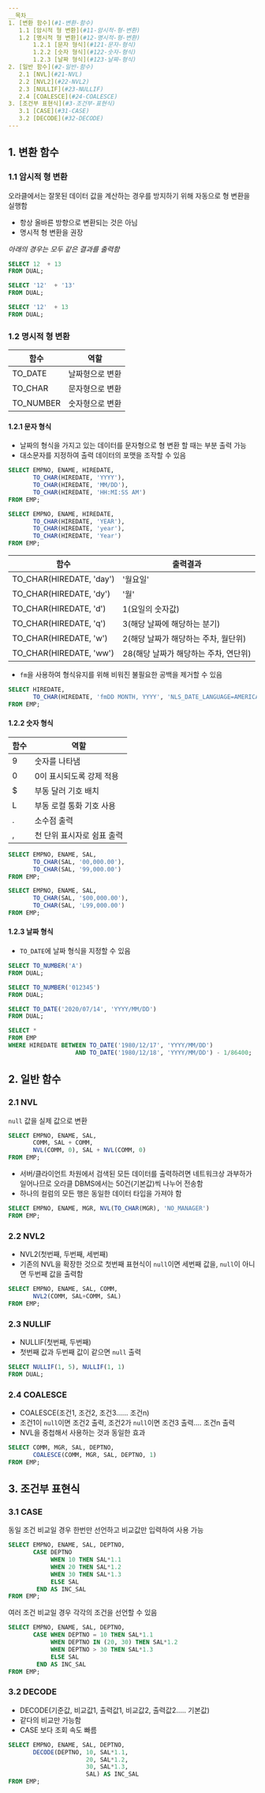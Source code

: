 ```yaml
---
__목차__  
1. [변환 함수](#1-변환-함수)  
   1.1 [암시적 형 변환](#11-암시적-형-변환)  
   1.2 [명시적 형 변환](#12-명시적-형-변환)  
       1.2.1 [문자 형식](#121-문자-형식)  
       1.2.2 [숫자 형식](#122-숫자-형식)
       1.2.3 [날짜 형식](#123-날짜-형식)
2. [일반 함수](#2-일반-함수)  
   2.1 [NVL](#21-NVL)  
   2.2 [NVL2](#22-NVL2)  
   2.3 [NULLIF](#23-NULLIF)  
   2.4 [COALESCE](#24-COALESCE)  
3. [조건부 표현식](#3-조건부-표현식)  
   3.1 [CASE](#31-CASE)  
   3.2 [DECODE](#32-DECODE)
---
```


## 1. 변환 함수
### 1.1 암시적 형 변환
오라클에서는 잘못된 데이터 값을 계산하는 경우를 방지하기 위해 자동으로 형 변환을 실행함
* 항상 올바른 방향으로 변환되는 것은 아님
* 명시적 형 변환을 권장

_아래의 경우는 모두 같은 결과를 출력함_
```SQL
SELECT 12  + 13
FROM DUAL;

SELECT '12'  + '13'
FROM DUAL;

SELECT '12'  + 13
FROM DUAL;
```

### 1.2 명시적 형 변환
| 함수 | 역할 |
|---|---|
| TO_DATE | 날짜형으로 변환 |
| TO_CHAR | 문자형으로 변환 |
| TO_NUMBER | 숫자형으로 변환 |


#### 1.2.1 문자 형식
* 날짜의 형식을 가지고 있는 데이터를 문자형으로 형 변환 할 때는 부분 출력 가능
* 대소문자를 지정하여 출력 데이터의 포맷을 조작할 수 있음
```SQL
SELECT EMPNO, ENAME, HIREDATE,
       TO_CHAR(HIREDATE, 'YYYY'),
       TO_CHAR(HIREDATE, 'MM/DD'),
       TO_CHAR(HIREDATE, 'HH:MI:SS AM')
FROM EMP;

SELECT EMPNO, ENAME, HIREDATE,
       TO_CHAR(HIREDATE, 'YEAR'),
       TO_CHAR(HIREDATE, 'year'),
       TO_CHAR(HIREDATE, 'Year')
FROM EMP;
```

| 함수 | 출력결과 |
|---|---|
| TO_CHAR(HIREDATE, 'day') | '월요일' |
| TO_CHAR(HIREDATE, 'dy') | '월' |
| TO_CHAR(HIREDATE, 'd') | 1(요일의 숫자값) |
| TO_CHAR(HIREDATE, 'q') | 3(해당 날짜에 해당하는 분기)|
| TO_CHAR(HIREDATE, 'w') | 2(해당 날짜가 해당하는 주차, 월단위) |
| TO_CHAR(HIREDATE, 'ww') | 28(해당 날짜가 해당하는 주차, 연단위) |

* ```fm```을 사용하여 형식유지를 위해 비워진 불필요한 공백을 제거할 수 있음
```SQL
SELECT HIREDATE, 
       TO_CHAR(HIREDATE, 'fmDD MONTH, YYYY', 'NLS_DATE_LANGUAGE=AMERICAN') 
FROM EMP; 
```

#### 1.2.2 숫자 형식
| 함수 | 역할 |
|---|---|
| 9 | 숫자를 나타냄 |
| 0 | 0이 표시되도록 강제 적용 |
| $ | 부동 달러 기호 배치 |
| L | 부동 로컬 통화 기호 사용 |
| . | 소수점 출력 |
| , | 천 단위 표시자로 쉼표 출력 |

```SQL
SELECT EMPNO, ENAME, SAL,
       TO_CHAR(SAL, '00,000.00'),
       TO_CHAR(SAL, '99,000.00')
FROM EMP;

SELECT EMPNO, ENAME, SAL,
       TO_CHAR(SAL, '$00,000.00'),
       TO_CHAR(SAL, 'L99,000.00')
FROM EMP;
```

#### 1.2.3 날짜 형식
* ```TO_DATE```에 날짜 형식을 지정할 수 있음
```SQL
SELECT TO_NUMBER('A')
FROM DUAL; 

SELECT TO_NUMBER('012345')
FROM DUAL; 

SELECT TO_DATE('2020/07/14', 'YYYY/MM/DD')
FROM DUAL;

SELECT *
FROM EMP
WHERE HIREDATE BETWEEN TO_DATE('1980/12/17', 'YYYY/MM/DD')
                   AND TO_DATE('1980/12/18', 'YYYY/MM/DD') - 1/86400;
```

## 2. 일반 함수
### 2.1 NVL
```null``` 값을 실제 값으로 변환
```SQL
SELECT EMPNO, ENAME, SAL,
       COMM, SAL + COMM,
       NVL(COMM, 0), SAL + NVL(COMM, 0)
FROM EMP;
```

* 서버/클라이언트 차원에서 검색된 모든 데이터를 출력하려면 네트워크상 과부하가 일어나므로 오라클 DBMS에서는 50건(기본값)씩 나누어 전송함
* 하나의 컬럼의 모든 행은 동일한 데이터 타입을 가져야 함
```SQL
SELECT EMPNO, ENAME, MGR, NVL(TO_CHAR(MGR), 'NO_MANAGER')
FROM EMP;
```

### 2.2 NVL2
* NVL2(첫번째, 두번째, 세번째)
* 기존의 NVL을 확장한 것으로 첫번째 표현식이 ```null```이면 세번째 값을, ```null```이 아니면 두번째 값을 출력함
```SQL
SELECT EMPNO, ENAME, SAL, COMM,
       NVL2(COMM, SAL+COMM, SAL)
FROM EMP;
```

### 2.3 NULLIF
* NULLIF(첫번째, 두번째)
* 첫번째 값과 두번째 값이 같으면 ```null``` 출력
```SQL
SELECT NULLIF(1, 5), NULLIF(1, 1)
FROM DUAL;
```

### 2.4 COALESCE
* COALESCE(조건1, 조건2, 조건3...... 조건n)
* 조건1이 ```null```이면 조건2 출력, 조건2가 ```null```이면 조건3 출력.... 조건n 출력
* NVL을 중첩해서 사용하는 것과 동일한 효과
```SQL
SELECT COMM, MGR, SAL, DEPTNO, 
       COALESCE(COMM, MGR, SAL, DEPTNO, 1) 
FROM EMP;
```

## 3. 조건부 표현식
### 3.1 CASE
동일 조건 비교일 경우 한번만 선언하고 비교값만 입력하여 사용 가능
```SQL
SELECT EMPNO, ENAME, SAL, DEPTNO,
       CASE DEPTNO
            WHEN 10 THEN SAL*1.1
            WHEN 20 THEN SAL*1.2
            WHEN 30 THEN SAL*1.3
            ELSE SAL
        END AS INC_SAL
FROM EMP;
```

여러 조건 비교일 경우 각각의 조건을 선언할 수 있음
```SQL
SELECT EMPNO, ENAME, SAL, DEPTNO,
       CASE WHEN DEPTNO = 10 THEN SAL*1.1
            WHEN DEPTNO IN (20, 30) THEN SAL*1.2
            WHEN DEPTNO > 30 THEN SAL*1.3
            ELSE SAL
        END AS INC_SAL
FROM EMP;
```

### 3.2 DECODE
* DECODE(기준값, 비교값1, 출력값1, 비교값2, 출력값2..... 기본값)
* 같다의 비교만 가능함
* CASE 보다 조회 속도 빠름
```SQL
SELECT EMPNO, ENAME, SAL, DEPTNO,
       DECODE(DEPTNO, 10, SAL*1.1,
                      20, SAL*1.2,
                      30, SAL*1.3,
                      SAL) AS INC_SAL
FROM EMP;
```
